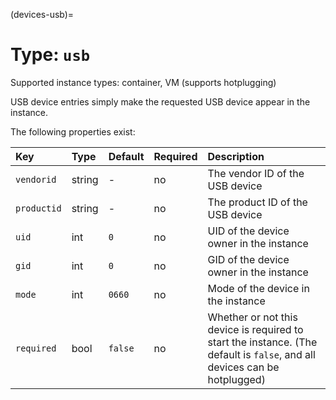 (devices-usb)=
# Type: `usb`

Supported instance types: container, VM (supports hotplugging)

USB device entries simply make the requested USB device appear in the
instance.

The following properties exist:

Key         | Type      | Default           | Required  | Description
:--         | :--       | :--               | :--       | :--
`vendorid`  | string    | -                 | no        | The vendor ID of the USB device
`productid` | string    | -                 | no        | The product ID of the USB device
`uid`       | int       | `0`               | no        | UID of the device owner in the instance
`gid`       | int       | `0`               | no        | GID of the device owner in the instance
`mode`      | int       | `0660`            | no        | Mode of the device in the instance
`required`  | bool      | `false`           | no        | Whether or not this device is required to start the instance. (The default is `false`, and all devices can be hotplugged)
